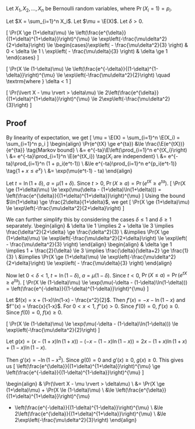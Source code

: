 Let $X_1, X_2, \ldots, X_n$
$\newcommand{\E}{\operatorname{E}}$
be Bernoulli random variables, where $\Pr(X_i=1) = p_i$.

Let $X = \sum_{i=1}^n X_i$. Let $\mu = \E(X)$. Let $\delta > 0$.

\[ \Pr(X \ge (1+\delta)\mu)
\le \left(\frac{e^{\delta}}{(1+\delta)^{1+\delta}}\right)^{\mu}
\le \exp\left(-\frac{\mu\delta^2}{2+\delta}\right)
\le \begin{cases}\exp\left( - \frac{\mu\delta^2}{3} \right) & 0 < \delta \le 1
\\ \exp\left( - \frac{\mu\delta}{3} \right) & \delta \ge 1 \end{cases} \]

\[ \Pr(X \le (1-\delta)\mu)
\le \left(\frac{e^{-\delta}}{(1-\delta)^{1-\delta}}\right)^{\mu}
\le \exp\left(-\frac{\mu\delta^2}{2}\right)
\quad \textrm{where } \delta < 1 \]

\[ \Pr(\lvert X - \mu \rvert > \delta\mu)
\le 2\left(\frac{e^{\delta}}{(1+\delta)^{1+\delta}}\right)^{\mu}
\le 2\exp\left(-\frac{\mu\delta^2}{3}\right) \]

## Proof

By linearity of expectation, we get
\[ \mu = \E(X) = \sum_{i=1}^n \E(X_i) = \sum_{i=1}^n p_i \]
\begin{align}
\Pr(e^{tX} \ge e^{ta})
&\le \frac{\E(e^{tX})}{e^{ta}}  \tag{Markov bound}
\\ &= e^{-ta}\E\left(\prod_{i=1}^n e^{tX_i}\right)
\\ &= e^{-ta}\prod_{i=1}^n \E(e^{tX_i})  \tag{$X_i$ are independent}
\\ &= e^{-ta}\prod_{i=1}^n (1 + p_i(e^t-1))
\\ &\le e^{-ta}\prod_{i=1}^n e^{p_i(e^t-1)}  \tag{$1+x \le e^x$}
\\ &= \exp(\mu(e^t-1) - ta)
\end{align}

Let $t = \ln(1+\delta)$, $a = \mu(1+\delta)$.
Since $t > 0$, $\Pr(X \ge a) = \Pr(e^{tX} \ge e^{ta})$.
\[ \Pr(X \ge (1+\delta)\mu) \le \exp(\mu(\delta - (1+\delta)\ln(1+\delta)))
= \left(\frac{e^{\delta}}{(1+\delta)^{1+\delta}}\right)^{\mu} \]
Using the bound $\ln(1+\delta) \ge \frac{2\delta}{1+\delta}$, we get
\[ \Pr(X \ge (1+\delta)\mu) \le \exp\left(-\frac{\mu\delta^2}{2+\delta}\right) \]

We can further simplify this by considering the cases $\delta \le 1$ and $\delta \ge 1$ separately.
\begin{align}
& \delta \le 1 \implies 2 + \delta \le 3 \implies \frac{\delta^2}{2+\delta} \ge \frac{\delta^2}{3}
\\ &\implies \Pr(X \ge (1+\delta)\mu) \le \exp\left(-\frac{\mu\delta^2}{2+\delta}\right)
\le \exp\left( - \frac{\mu\delta^2}{3} \right)
\end{align}
\begin{align}
& \delta \ge 1 \implies 1 + \frac{2}{\delta} \le 3 \implies \frac{\delta}{\delta+2} \ge \frac{1}{3}
\\ &\implies \Pr(X \ge (1+\delta)\mu) \le \exp\left(-\frac{\mu\delta^2}{2+\delta}\right)
\le \exp\left( - \frac{\mu\delta}{3} \right)
\end{align}

Now let $0 < \delta < 1$, $t = \ln(1-\delta)$, $a = \mu(1-\delta)$.
Since $t < 0$, $\Pr(X \le a) = \Pr(e^{tX} \ge e^{ta})$.
\[ \Pr(X \le (1-\delta)\mu) \le \exp(\mu(-\delta - (1-\delta)\ln(1-\delta)))
= \left(\frac{e^{-\delta}}{(1-\delta)^{1-\delta}}\right)^{\mu} \]

Let $f(x) = x + (1-x)\ln(1-x) - \frac{x^2}{2}$.
Then $f'(x) = - x - \ln(1-x)$ and $f''(x) = \frac{x}{1-x}$.
For $0 < x < 1$, $f''(x) > 0$.
Since $f'(0) = 0$, $f'(x) \ge 0$.
Since $f(0) = 0$, $f(x) \ge 0$.

\[ \Pr(X \le (1-\delta)\mu)
\le \exp(\mu(-\delta - (1-\delta)\ln(1-\delta)))
\le \exp\left(-\frac{\mu\delta^2}{2}\right) \]

Let $g(x) = (x - (1+x)\ln(1+x)) - (-x-(1-x)\ln(1-x)) = 2x - (1+x)\ln(1+x) + (1-x)\ln(1-x)$.

Then $g'(x) = -\ln(1-x^2)$. Since $g(0) = 0$ and $g'(x) \ge 0$, $g(x) \ge 0$.
This gives us
\[ \left(\frac{e^{\delta}}{(1+\delta)^{1+\delta}}\right)^{\mu}
\ge \left(\frac{e^{-\delta}}{(1-\delta)^{1-\delta}}\right)^{\mu} \]

\begin{align}
& \Pr(\lvert X - \mu \rvert > \delta\mu)
\\ &= \Pr(X \ge (1+\delta)\mu) + \Pr(X \le (1-\delta)\mu)
\\ &\le \left(\frac{e^{\delta}}{(1+\delta)^{1+\delta}}\right)^{\mu}
+ \left(\frac{e^{-\delta}}{(1-\delta)^{1-\delta}}\right)^{\mu}
\\ &\le 2\left(\frac{e^{\delta}}{(1+\delta)^{1+\delta}}\right)^{\mu}
\\ &\le 2\exp\left(-\frac{\mu\delta^2}{3}\right)
\end{align}
